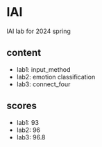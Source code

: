 # IAI
IAI lab for 2024 spring  
## content
* lab1: input_method
* lab2: emotion classification
* lab3: connect_four

## scores
* lab1: 93
* lab2: 96
* lab3: 96.8

